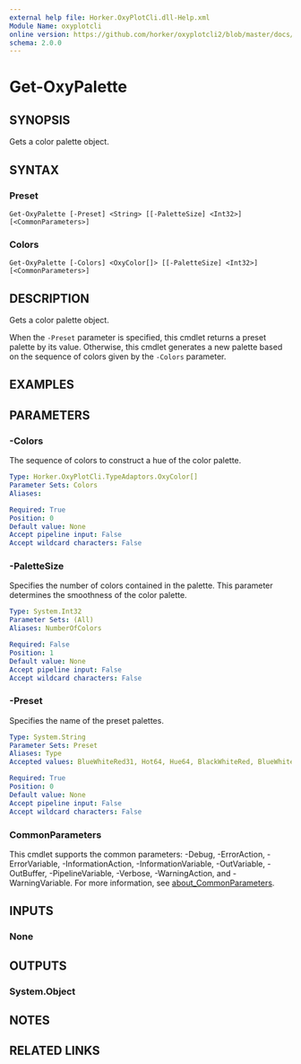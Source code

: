 ```yaml
---
external help file: Horker.OxyPlotCli.dll-Help.xml
Module Name: oxyplotcli
online version: https://github.com/horker/oxyplotcli2/blob/master/docs/cmdlets/Get-OxyPalette.md
schema: 2.0.0
---
```


# Get-OxyPalette

## SYNOPSIS
Gets a color palette object.

## SYNTAX

### Preset
```
Get-OxyPalette [-Preset] <String> [[-PaletteSize] <Int32>] [<CommonParameters>]
```

### Colors
```
Get-OxyPalette [-Colors] <OxyColor[]> [[-PaletteSize] <Int32>] [<CommonParameters>]
```

## DESCRIPTION
Gets a color palette object.

When the `-Preset` parameter is specified, this cmdlet returns a preset palette by its value.
Otherwise, this cmdlet generates a new palette based on the sequence of colors given by the `-Colors` parameter.

## EXAMPLES

## PARAMETERS

### -Colors
The sequence of colors to construct a hue of the color palette.

```yaml
Type: Horker.OxyPlotCli.TypeAdaptors.OxyColor[]
Parameter Sets: Colors
Aliases:

Required: True
Position: 0
Default value: None
Accept pipeline input: False
Accept wildcard characters: False
```

### -PaletteSize
Specifies the number of colors contained in the palette. This parameter determines the smoothness of the color palette.

```yaml
Type: System.Int32
Parameter Sets: (All)
Aliases: NumberOfColors

Required: False
Position: 1
Default value: None
Accept pipeline input: False
Accept wildcard characters: False
```

### -Preset
Specifies the name of the preset palettes.

```yaml
Type: System.String
Parameter Sets: Preset
Aliases: Type
Accepted values: BlueWhiteRed31, Hot64, Hue64, BlackWhiteRed, BlueWhiteRed, Cool, Gray, Hot, Hue, HueDistinct, Jet, Rainbow, RHue

Required: True
Position: 0
Default value: None
Accept pipeline input: False
Accept wildcard characters: False
```

### CommonParameters
This cmdlet supports the common parameters: -Debug, -ErrorAction, -ErrorVariable, -InformationAction, -InformationVariable, -OutVariable, -OutBuffer, -PipelineVariable, -Verbose, -WarningAction, and -WarningVariable. For more information, see [about_CommonParameters](http://go.microsoft.com/fwlink/?LinkID=113216).

## INPUTS

### None
## OUTPUTS

### System.Object
## NOTES

## RELATED LINKS
